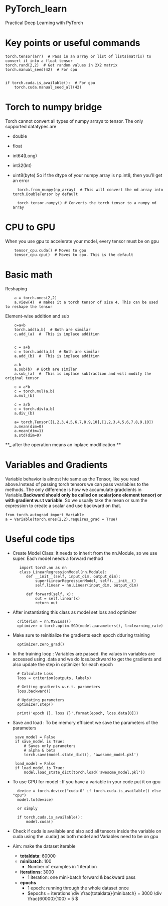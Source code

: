 # PyTorch_learn
Practical Deep Learning with PyTorch



# Key points or useful commands


    torch.tensor(arr)  # Pass in an array or list of lists(matrix) to convert it into a float tensor
    torch.rand(2,2)  # Get random values in 2X2 matrix
    torch.manual_seed(42)  # For cpu
    
    
    if torch.cuda.is_available():  # For gpu
        torch.cuda.manual_seed_all(42)


# Torch to numpy bridge


Torch cannot convert all types of numpy arrays to tensor. The only supported datatypes are 
* double
* float
* int64(Long)
* int32(Int)
* uint8(byte)
So if the dtype of your numpy array is np.int8, then you'll get an error  


        torch.from_numpy(np_array)  # This will convert the nd array into torch.DoubleTensor by default

        torch_tensor.numpy() # Converts the torch tensor to a numpy nd array

# CPU to GPU

When you use gpu to accelerate your model, every tensor must be on gpu

        tensor_cpu.cuda() # Moves to gpu
        tensor_cpu.cpu()  # Moves to cpu. This is the default 
      
      
# Basic math

Reshaping

        a = torch.ones(2,2)
        a.view(4)  # makes it a torch tensor of size 4. This can be used to reshape the tensor
        
  Element-wise addition and sub
        
        c=a+b
        torch.add(a,b)  # Both are similar
        c.add_(a)  #  This is inplace addition
        
        
        c = a+b
        c = torch.add(a,b)  # Both are similar
        a.add_(b)  #  This is inplace addition
        
        a-b
        a.sub(b)  # Both are similar
        a.sub_(a)  #  This is inplace subtraction and will modify the original tensor
        
        c = a*b
        c = torch.mul(a,b)
        a.mul_(b)
        
        c = a/b
        c = torch.div(a,b)
        a.div_(b)
        
        a= torch.Tensor([1,2,3,4,5,6,7,8,9,10],[1,2,3,4,5,6,7,8,9,10])
        a.mean(dim=0)
        a.mean(dim=1)
        a.std(dim=0)
        
        
  **_ after the operation means an inplace modification  **     



# Variables and Gradients

Variable behavior is almost hte same as the Tensor, like you read above.Instead of passing torch tensors we can pass vvariables to the methods. The only difference is how we accumulate graddients in Variable.**Backward should only be called on scalar(one element tensor) or with gradient w.r.t variable**. So we usually take the mean or sum the expression to create a scalar and use backward on that.

    from torch.autograd import Variable
    a = Variable(torch.ones(2,2),requires_grad = True)
    
    

    
 # Useful code tips
 
 
* Create Model Class: It needs to inherit from the nn.Module, so we use super. Each model needs a forward method
 
         import torch.nn as nn
         class LinearRegressionModel(nn.Module):
            def __init__(self, input_dim, output_dim):
                super(LinearRegressionModel, self).__init__()
                self.linear = nn.Linear(input_dim, output_dim)  

            def forward(self, x):
                out = self.linear(x)
                return out
    
* After instantiating this class as model set loss and optimizer

        criterion = nn.MSELoss()
        optimizer = torch.optim.SGD(model.parameters(), lr=learning_rate)
    
* Make sure to reinitialize the gradients each epoch dduring training

        optimizer.zero_grad() 
    
* In the training loop : Variables are passed. the values in variables are accessed using .data and we do loss.backward to get the gradients and also update the step in optimizer for each epoch
    
        # Calculate Loss
        loss = criterion(outputs, labels)

        # Getting gradients w.r.t. parameters
        loss.backward()

        # Updating parameters
        optimizer.step()

        print('epoch {}, loss {}'.format(epoch, loss.data[0]))
        
 * Save and load : To be memory efficient we save the parameters of the parameters
 
        save_model = False
        if save_model is True:
            # Saves only parameters
            # alpha & beta
            torch.save(model.state_dict(), 'awesome_model.pkl')
  
        load_model = False
        if load_model is True:
            model.load_state_dict(torch.load('awesome_model.pkl'))


* To use GPU for model : If you have a variable in your code put it on gpu

        device = torch.device("cuda:0" if torch.cuda.is_available() else "cpu")
        model.to(device)
        
        or simply 
        
        if torch.cuda.is_available():
            model.cuda()

* Check if cuda is available and also add all tensors inside the variable on cuda using the .cuda() as both model and Variables need to be on gpu


* Aim: make the dataset iterable
    - **totaldata**: 60000
    - **minibatch**: 100
        - Number of examples in 1 iteration
    - **iterations**: 3000
        - 1 iteration: one mini-batch forward & backward pass
    - **epochs**
        - 1 epoch: running through the whole dataset once
        - $epochs = iterations \div \frac{totaldata}{minibatch} = 3000 \div \frac{60000}{100} = 5 $
